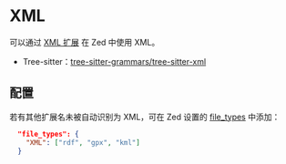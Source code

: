 # XML

可以通过 [XML 扩展](https://github.com/sweetppro/zed-xml/) 在 Zed 中使用 XML。

- Tree-sitter：[tree-sitter-grammars/tree-sitter-xml](https://github.com/tree-sitter-grammars/tree-sitter-xml)

## 配置

若有其他扩展名未被自动识别为 XML，可在 Zed 设置的 [file_types](../configuring-zed.md#file-types) 中添加：

```json [settings]
  "file_types": {
    "XML": ["rdf", "gpx", "kml"]
  }
```
